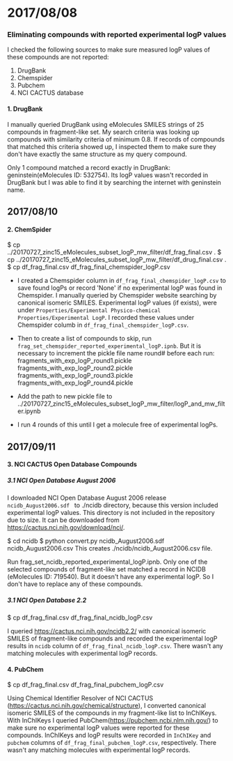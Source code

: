 # 2017/08/08

### Eliminating compounds with reported experimental logP values

I checked the following sources to make sure measured logP values of these compounds are not reported:
1. DrugBank
2. Chemspider
3. Pubchem
4. NCI CACTUS database

#### 1. DrugBank
I manually queried DrugBank using eMolecules SMILES strings of 25 compounds in fragment-like set. 
My search criteria was looking up compounds with similarity criteria of minimum 0.8. If records 
of compounds that matched this criteria showed up, I inspected them to make sure they don't have 
exactly the same structure as my query compound.

Only 1 compound matched a record exactly in DrugBank: geninstein(eMolecules ID: 532754). Its logP 
values wasn't recorded in DrugBank but I was able to find it by searching the internet with geninstein
name.

## 2017/08/10

#### 2. ChemSpider

$ cp ../20170727_zinc15_eMolecules_subset_logP_mw_filter/df_frag_final.csv .
$ cp ../20170727_zinc15_eMolecules_subset_logP_mw_filter/df_drug_final.csv .
$ cp df_frag_final.csv df_frag_final_chemspider_logP.csv

- I created a Chemspider column in `df_frag_final_chemspider_logP.csv` to save found logPs or record 'None'
if no experimental logP was found in Chemspider. I manually queried by Chemspider website searching by canonical
isomeric SMILES. Experimental logP values (if exists), were under `Properties/Experimental Physico-chemical 
Properties/Experimental LogP`. I recorded these values under Chemspider columb in `df_frag_final_chemspider_logP.csv`.

- Then to create a list of compounds to skip,  run `frag_set_chemspider_reported_experimental_logP.ipnb`. But it is necessary to
increment the pickle file name round# before each run:
fragments_with_exp_logP_round1.pickle
fragments_with_exp_logP_round2.pickle
fragments_with_exp_logP_round3.pickle
fragments_with_exp_logP_round4.pickle

- Add the path to new pickle file to ../20170727_zinc15_eMolecules_subset_logP_mw_filter/logP_and_mw_filter.ipynb  

- I run 4 rounds of this until I get a molecule free of experimental logPs.

## 2017/09/11

#### 3. NCI CACTUS Open Database Compounds

##### 3.1 NCI Open Database August 2006
I downloaded NCI Open Database August 2006 release `ncidb_August2006.sdf ` to ./ncidb directory, because this version 
included experimental logP values. This directory is not included in the repository due to size. It can be downloaded 
from https://cactus.nci.nih.gov/download/nci/.

$ cd ncidb
$ python convert.py ncidb_August2006.sdf  ncidb_August2006.csv
This creates ./ncidb/ncidb_August2006.csv file. 

Run frag_set_ncidb_reported_experimental_logP.ipnb.
Only one of the selected compounds of fragment-like set matched a record in NCIDB (eMolecules ID: 719540). But it doesn't have any experimental logP. So I don't have to replace any of these compounds.

##### 3.1 NCI Open Database 2.2

$ cp df_frag_final.csv df_frag_final_ncidb_logP.csv

I queried https://cactus.nci.nih.gov/ncidb2.2/ with canonical isomeric SMILES of fragment-like compounds and recorded the experimental logP results in `ncidb` column of `df_frag_final_ncidb_logP.csv`. There wasn't any matching molecules with experimental logP records.


#### 4. PubChem

$ cp df_frag_final.csv df_frag_final_pubchem_logP.csv

Using Chemical Identifier Resolver of NCI CACTUS (https://cactus.nci.nih.gov/chemical/structure), I converted canonical isomeric SMILES of the compounds in my fragment-like list to InChIKeys. With InChIKeys I queried PubChem(https://pubchem.ncbi.nlm.nih.gov/) to make sure no experimental logP values were reported for these compounds. InChIKeys and logP results were recorded in `InChIKey` and `pubchem` columns of `df_frag_final_pubchem_logP.csv`, respectively. There wasn't any matching molecules with experimental logP records.


